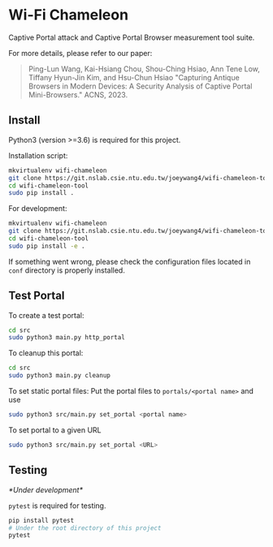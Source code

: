 # Wi-Fi Chameleon

Captive Portal attack and Captive Portal Browser measurement tool suite.

For more details, please refer to our paper:
> Ping-Lun Wang, Kai-Hsiang Chou, Shou-Ching Hsiao, Ann Tene Low, Tiffany Hyun-Jin Kim, and Hsu-Chun Hsiao 
> "Capturing Antique Browsers in Modern Devices: A Security Analysis of Captive Portal Mini-Browsers."
> ACNS, 2023.

## Install
Python3 (version >=3.6) is required for this project.

Installation script:
```bash
mkvirtualenv wifi-chameleon
git clone https://git.nslab.csie.ntu.edu.tw/joeywang4/wifi-chameleon-tool
cd wifi-chameleon-tool
sudo pip install .
```

For development:
```bash
mkvirtualenv wifi-chameleon
git clone https://git.nslab.csie.ntu.edu.tw/joeywang4/wifi-chameleon-tool
cd wifi-chameleon-tool
sudo pip install -e .
```

If something went wrong, please check the configuration files located in `conf` directory is properly installed.

## Test Portal
To create a test portal:
```bash
cd src
sudo python3 main.py http_portal
```

To cleanup this portal:
```bash
cd src
sudo python3 main.py cleanup
```

To set static portal files:
Put the portal files to `portals/<portal name>` and use
```bash
sudo python3 src/main.py set_portal <portal name>
```

To set portal to a given URL
```bash
sudo python3 src/main.py set_portal <URL>
```

## Testing
*\*Under development\**

`pytest` is required for testing. 
```bash
pip install pytest
# Under the root directory of this project
pytest
```
